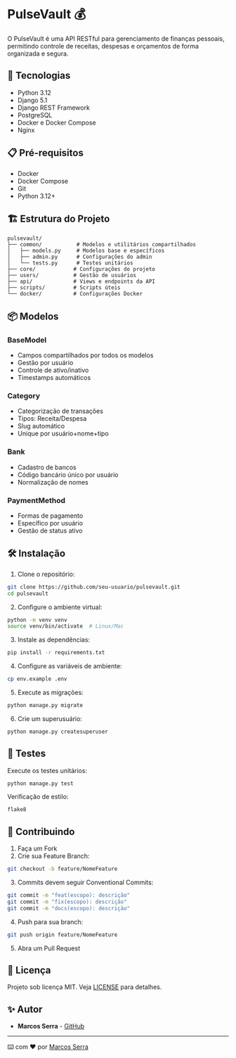 # PulseVault 💰

O PulseVault é uma API RESTful para gerenciamento de finanças pessoais, permitindo controle de receitas, despesas e orçamentos de forma organizada e segura.

## 🚀 Tecnologias

- Python 3.12
- Django 5.1
- Django REST Framework
- PostgreSQL
- Docker e Docker Compose
- Nginx

## 📋 Pré-requisitos

- Docker
- Docker Compose
- Git
- Python 3.12+

## 🏗️ Estrutura do Projeto

```
pulsevault/
├── common/           # Modelos e utilitários compartilhados
│   ├── models.py     # Modelos base e específicos
│   ├── admin.py      # Configurações do admin
│   └── tests.py      # Testes unitários
├── core/            # Configurações do projeto
├── users/           # Gestão de usuários
├── api/             # Views e endpoints da API
├── scripts/         # Scripts úteis
└── docker/          # Configurações Docker
```

## 📦 Modelos

### BaseModel
- Campos compartilhados por todos os modelos
- Gestão por usuário
- Controle de ativo/inativo
- Timestamps automáticos

### Category
- Categorização de transações
- Tipos: Receita/Despesa
- Slug automático
- Unique por usuário+nome+tipo

### Bank
- Cadastro de bancos
- Código bancário único por usuário
- Normalização de nomes

### PaymentMethod
- Formas de pagamento
- Específico por usuário
- Gestão de status ativo

## 🛠️ Instalação

1. Clone o repositório:
```bash
git clone https://github.com/seu-usuario/pulsevault.git
cd pulsevault
```

2. Configure o ambiente virtual:
```bash
python -m venv venv
source venv/bin/activate  # Linux/Mac
```

3. Instale as dependências:
```bash
pip install -r requirements.txt
```

4. Configure as variáveis de ambiente:
```bash
cp env.example .env
```

5. Execute as migrações:
```bash
python manage.py migrate
```

6. Crie um superusuário:
```bash
python manage.py createsuperuser
```

## 🧪 Testes

Execute os testes unitários:
```bash
python manage.py test
```

Verificação de estilo:
```bash
flake8
```

## 🤝 Contribuindo

1. Faça um Fork
2. Crie sua Feature Branch:
```bash
git checkout -b feature/NomeFeature
```

3. Commits devem seguir Conventional Commits:
```bash
git commit -m "feat(escopo): descrição"
git commit -m "fix(escopo): descrição"
git commit -m "docs(escopo): descrição"
```

4. Push para sua branch:
```bash
git push origin feature/NomeFeature
```

5. Abra um Pull Request

## 📝 Licença

Projeto sob licença MIT. Veja [LICENSE](LICENSE) para detalhes.

## ✨ Autor

* **Marcos Serra** - [GitHub](https://github.com/seu-usuario)

---
⌨️ com ❤️ por [Marcos Serra](https://github.com/seu-usuario)
